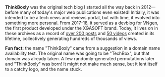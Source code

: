 <!--t About ThinkBoxly t-->
<!--tag 2018,archive,thinkboxly,updates tag-->
<!--image /content/images/about-thinkboxly/LogoNEXT-1024x410.png image-->
  
**ThinkBoxly** was the original tech blog I started all the way back in 2012—before many of today's major web publications even existed! Initially, it was intended to be a tech news and reviews portal, but with time, it evolved into something more personal. From 2017-18, it served as a devblog for [VNgen](https://www.lucasc.me/2018/12/xgasoft.html), the first product developed under the XGASOFT brand. Today, it lives on in these archives as a record of [over 200 posts](https://www.lucasc.me/search/label/ThinkBoxly) and [50 videos](https://www.youtube.com/channel/UCHkQUNuehfrNi_W0_uOGJLw) created in its lifetime, collectively generating hundreds of thousands of views.  
  
**Fun fact:** the name "ThinkBoxly" came from a suggestion in a domain name availability test. The original name was going to be "TechBox", but that domain was already taken. A few randomly-generated permutations later and "ThinkBoxly" was born! It might not make much sense, but it lent itself to a catchy logo, and the name stuck.
